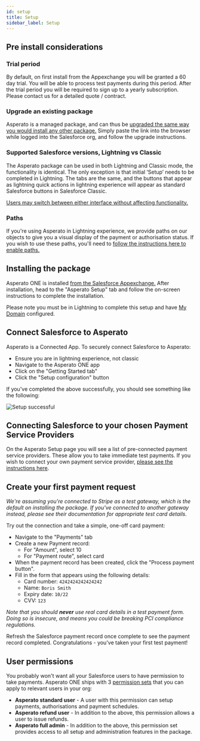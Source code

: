 ```yaml
---
id: setup
title: Setup
sidebar_label: Setup
---
```


## Pre install considerations
 
### Trial period
By default, on first install from the Appexchange you will be granted a 60 day trial. You will be able to process test payments during this period. After the trial period you will be required to sign up to a yearly subscription. Please contact us for a detailed quote / contract.
 
### Upgrade an existing package
Asperato is a managed package, and can thus be <a href="https://help.salesforce.com/articleView?id=distribution_upgrading_packages.htm&amp;type=5" target="_blank">upgraded the same way you would install any other package.</a> Simply paste the link into the browser while logged into the Salesforce org, and follow the upgrade instructions.
 
### Supported Salesforce versions, Lightning vs Classic
The Asperato package can be used in both Lightning and Classic mode, the functionality is identical. The only exception is that initial ‘Setup’ needs to be completed in Lightning. The tabs are the same, and the buttons that appear as lightning quick actions in lightning experience will appear as standard Salesforce buttons in Salesforce Classic.

<a target="_blank" href="https://help.salesforce.com/articleView?id=000230642&amp;type=1">Users may switch between either interface without affecting functionality.</a>

### Paths
If you're using Asperato in Lightning experience, we provide paths on our objects to give you a visual display of the payment or authorisation status. If you wish to use these paths, you'll need to <a href="https://help.salesforce.com/articleView?id=path_enable.htm&type=5" target="_blank">follow the instructions here to enable paths.</a>
 
## Installing the package
Asperato ONE is installed <a href="https://appexchange.salesforce.com/appxListingDetail?listingId=a0N3A00000EcrOnUAJ" target="_blank">from the Salesforce Appexchange.</a> After installation, head to the "Asperato Setup" tab and follow the on-screen instructions to complete the installation. 
 
Please note you must be in Lightning to complete this setup and have <a href="https://help.salesforce.com/articleView?id=domain_name_overview.htm&r=https%3A%2F%2Fwww.google.com%2F&amp;type=5" target="_blank">My Domain</a> configured.  
 
## Connect Salesforce to Asperato
Asperato is a Connected App. To securely connect Salesforce to Asperato:

 - Ensure you are in lightning experience, not classic
 - Navigate to the Asperato ONE app
 - Click on the "Getting Started tab"
 - Click the "Setup configuration" button

If you've completed the above successfully, you should see something like the following:

![Setup successful](/userdocs/img/overview/setup_success.png "Setup successful")
 
## Connecting Salesforce to your chosen Payment Service Providers
On the Asperato Setup page you will see a list of pre-connected payment service providers. These allow you to take immediate test payments. If you wish to connect your own payment service provider, [please see the instructions here](connectingpsp).
 
## Create your first payment request
*We're assuming you're connected to Stripe as a test gateway, which is the default on installing the package. If you've connected to another gateway instead, please see their documentation for appropriate test card details.*

Try out the connection and take a simple, one-off card payment:

- Navigate to the "Payments" tab
- Create a new Payment record:
  - For "Amount", select 10
  - For "Payment route", select card
- When the payment record has been created, click the "Process payment button".
- Fill in the form that appears using the following details:
  - Card number: `4242424242424242`
  - Name: `Boris Smith`
  - Expiry date: `10/22`
  - CVV: `123`

*Note that you should **never** use real card details in a test payment form. Doing so is insecure, and means you could be breaking PCI compliance regulations.*
 
Refresh the Salesforce payment record once complete to see the payment record completed. Congratulations - you've taken your first test payment!

## User permissions
You probably won't want all your Salesforce users to have permission to take payments. Asperato ONE ships with 3 <a href="https://help.salesforce.com/articleView?id=perm_sets_overview.htm&type=5" target="_blank">permission sets</a> that you can apply to relevant users in your org:

 - **Asperato standard user** - A user with this permission can setup payments, authorisations and payment schedules.
 - **Asperato refund user** - In addition to the above, this permission allows a user to issue refunds.
 - **Asperato full admin** - In addition to the above, this permission set provides access to all setup and administration features in the package.
